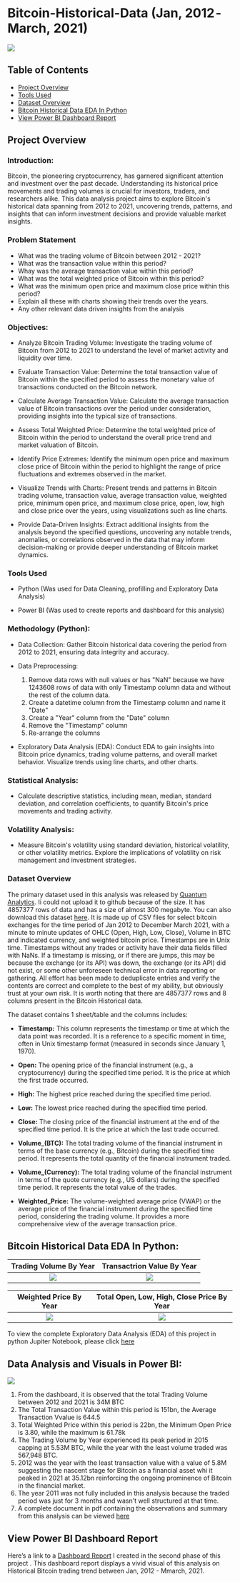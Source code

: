 # Bitcoin-Historical-Data (Jan, 2012 - March, 2021)
![](bitcoin1.jpg)

## Table of Contents
- [Project Overview](#project-overview)
- [Tools Used](#tools-used)
- [Dataset Overview](#dataset-overview)
- [Bitcoin Historical Data EDA In Python](#bitcoin-historical-data-eda-in-python)
- [View Power BI Dashboard Report](#view-power-bi-dashboard-report)

## Project Overview
### Introduction:

Bitcoin, the pioneering cryptocurrency, has garnered significant attention and investment over the past decade. Understanding its historical price movements and trading volumes is crucial for investors, traders, and researchers alike. This data analysis project aims to explore Bitcoin's historical data spanning from 2012 to 2021, uncovering trends, patterns, and insights that can inform investment decisions and provide valuable market insights.
  
### Problem Statement
- What was the trading volume of Bitcoin between 2012 - 2021?
- What was the transaction value within this period?
- Whay was the average transaction value within this period?
- What was the total weighted price of Bitcoin within this period?
- What was the minimum open price and maximum close price within this period?
- Explain all these with charts showing their trends over the years.
- Any other relevant data driven insights from the analysis

### Objectives:

- Analyze Bitcoin Trading Volume: Investigate the trading volume of Bitcoin from 2012 to 2021 to understand the level of market activity and liquidity over time.

- Evaluate Transaction Value: Determine the total transaction value of Bitcoin within the specified period to assess the monetary value of transactions conducted on the Bitcoin network.

- Calculate Average Transaction Value: Calculate the average transaction value of Bitcoin transactions over the period under consideration, providing insights into the typical size of transactions.

- Assess Total Weighted Price: Determine the total weighted price of Bitcoin within the period to understand the overall price trend and market valuation of Bitcoin.

- Identify Price Extremes: Identify the minimum open price and maximum close price of Bitcoin within the period to highlight the range of price fluctuations and extremes observed in the market.

- Visualize Trends with Charts: Present trends and patterns in Bitcoin trading volume, transaction value, average transaction value, weighted price, minimum open price, and maximum close price, open, low, high and close price over the years, using visualizations such as line charts.

- Provide Data-Driven Insights: Extract additional insights from the analysis beyond the specified questions, uncovering any notable trends, anomalies, or correlations observed in the data that may inform decision-making or provide deeper understanding of Bitcoin market dynamics.

### Tools Used
- Python (Was used for Data Cleaning, profilling and Exploratory Data Analysis)
  
- Power BI (Was used to create reports and dashboard for this analysis)

### Methodology (Python):

- Data Collection: Gather Bitcoin historical data covering the period from 2012 to 2021, ensuring data integrity and accuracy.
  
- Data Preprocessing:
    1. Remove data rows with null values or has "NaN" because we have 1243608 rows of data with only Timestamp column data and without the rest of the column data.
    2. Create a datetime column from the Timestamp column and name it "Date"
    3. Create a "Year" column from the "Date" column
    4. Remove the "Timestamp" column
    5. Re-arrange the columns     

- Exploratory Data Analysis (EDA): Conduct EDA to gain insights into Bitcoin price dynamics, trading volume patterns, and overall market behavior. Visualize trends using line charts, and other charts.
  
### Statistical Analysis:

- Calculate descriptive statistics, including mean, median, standard deviation, and correlation coefficients, to quantify Bitcoin's price movements and trading activity.

### Volatility Analysis:

- Measure Bitcoin's volatility using standard deviation, historical volatility, or other volatility metrics. Explore the implications of volatility on risk management and investment strategies.

### Dataset Overview
The primary dataset used in this analysis was released by [Quantum Analytics](https://www.quantumanalyticsco.org/). Ii could not upload it to github because of the size. It has 4857377 rows of data and has a size of almost 300 megabyte. You can also download this dataset [here](https://www.kaggle.com/datasets/mczielinski/bitcoin-historical-data). It is made up of CSV files for select bitcoin exchanges for the time period of Jan 2012 to December March 2021, with a minute to minute updates of OHLC (Open, High, Low, Close), Volume in BTC and indicated currency, and weighted bitcoin price. Timestamps are in Unix time. Timestamps without any trades or activity have their data fields filled with NaNs. If a timestamp is missing, or if there are jumps, this may be because the exchange (or its API) was down, the exchange (or its API) did not exist, or some other unforeseen technical error in data reporting or gathering. All effort has been made to deduplicate entries and verify the contents are correct and complete to the best of my ability, but obviously trust at your own risk. It is worth noting that there are 4857377 rows and 8 columns present in the Bitcoin Historical data.

The dataset contains 1 sheet/table and the columns includes:

- **Timestamp:** This column represents the timestamp or time at which the data point was recorded. It is a reference to a specific moment in time, often in Unix timestamp format (measured in seconds since January 1, 1970).

- **Open:** The opening price of the financial instrument (e.g., a cryptocurrency) during the specified time period. It is the price at which the first trade occurred.

- **High:** The highest price reached during the specified time period.

- **Low:** The lowest price reached during the specified time period.

- **Close:** The closing price of the financial instrument at the end of the specified time period. It is the price at which the last trade occurred.

- **Volume_(BTC):** The total trading volume of the financial instrument in terms of the base currency (e.g., Bitcoin) during the specified time period. It represents the total quantity of the financial instrument traded.

- **Volume_(Currency):** The total trading volume of the financial instrument in terms of the quote currency (e.g., US dollars) during the specified time period. It represents the total value of the trades.

- **Weighted_Price:** The volume-weighted average price (VWAP) or the average price of the financial instrument during the specified time period, considering the trading volume. It provides a more comprehensive view of the average transaction price.

## Bitcoin Historical Data EDA In Python:

Trading Volume By Year             | Transactrion Value By Year        
:---------------------------------:|:--------------------------------:|
 ![](Trading_Volume_By_Year.png)   |![](Transaction_Value_By_Year.png)


 Weighted Price By Year                        |Total Open, Low, High, Close Price By Year 
:---------------------------------------------:|:----------------------------------------:|
![](Weighted_Price_Value_By_Year.png)          |![](Open_Low_High_Close_Prices_By_Year.png)  

 To view the complete Exploratory Data Analysis (EDA) of this project in python Jupiter Notebook, please click [here](BITCOIN_HISTORICAL_DATA.ipynb)

 
## Data Analysis and Visuals in Power BI:
![](Bitcoin_Historical_Dashboard.png)

1. From the dashboard, it is observed that the total Trading Volume between 2012 and 2021 is 34M BTC
2. The Total Transaction Value within this period is 151bn, the Average Transaction Vvalue is 644.5
3. Total Weighted Price within this period is 22bn, the Minimum Open Price is 3.80, while the maximum is 61.78k
4. The Trading Volume by Year experienced its peak period in 2015 capping at 5.53M BTC, while the year with the least volume traded was 567,948 BTC.
5. 2012 was the year with the least transaction value with a value of 5.8M suggesting the nascent stage for Bitcoin as a financial asset whi it peaked in 2021 at 35.12bn reinforcing the ongoing prominence of Bitcoin in the financial market.
6. The year 2011 was not fully included in this analysis because the traded period was just for 3 months and wasn't well structured at that time.
7. A complete document in pdf containing the observations and summary from this analysis can be viewed [here](A_Complete_Observation_and_Summary_Analysis_of_Bitcoin_Historical_Data.pdf)

## View Power BI Dashboard Report
Here’s a link to a [Dashboard Report](https://app.powerbi.com/view?r=eyJrIjoiYTczNTZlNzgtYzJiYS00OWZlLThiNTEtNTMxMzk2ZGM5ZjNkIiwidCI6IjdlYzI5NjU5LTNjZjItNGYzZi1hYmIzLWE3MjJlZGY3ZmYyZCJ9)
 I created in the second phase of this project . This dashboard report displays a vivid visual of this analysis on Historical Bitcoin trading trend between Jan, 2012 - Mmarch, 2021.
